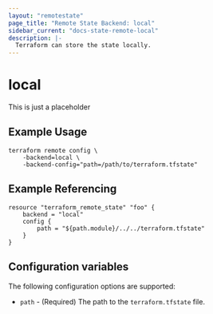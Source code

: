 ```yaml
---
layout: "remotestate"
page_title: "Remote State Backend: local"
sidebar_current: "docs-state-remote-local"
description: |-
  Terraform can store the state locally.
---
```


# local

This is just a placeholder

## Example Usage

```
terraform remote config \
    -backend=local \
    -backend-config="path=/path/to/terraform.tfstate"
```

## Example Referencing

```
resource "terraform_remote_state" "foo" {
    backend = "local"
    config {
        path = "${path.module}/../../terraform.tfstate"
    }
}
```

## Configuration variables

The following configuration options are supported:

 * `path` - (Required) The path to the `terraform.tfstate` file.
